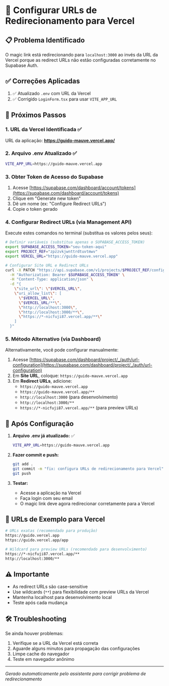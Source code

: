 # 🔧 Configurar URLs de Redirecionamento para Vercel

## 📋 **Problema Identificado**
O magic link está redirecionando para `localhost:3000` ao invés da URL da Vercel porque as redirect URLs não estão configuradas corretamente no Supabase Auth.

## ✅ **Correções Aplicadas**
1. ✅ Atualizado `.env` com URL da Vercel
2. ✅ Corrigido `LoginForm.tsx` para usar `VITE_APP_URL`

## 🎯 **Próximos Passos**

### **1. URL da Vercel Identificada** ✅
URL da aplicação: **https://guido-mauve.vercel.app/**

### **2. Arquivo .env Atualizado** ✅
```bash
VITE_APP_URL=https://guido-mauve.vercel.app
```

### **3. Obter Token de Acesso do Supabase**
1. Acesse [https://supabase.com/dashboard/account/tokens](https://supabase.com/dashboard/account/tokens)
2. Clique em "Generate new token"
3. Dê um nome (ex: "Configure Redirect URLs")
4. Copie o token gerado

### **4. Configurar Redirect URLs (via Management API)**

Execute estes comandos no terminal (substitua os valores pelos seus):

```bash
# Definir variáveis (substitua apenas o SUPABASE_ACCESS_TOKEN)
export SUPABASE_ACCESS_TOKEN="seu-token-aqui"
export PROJECT_REF="zpzzvkjwnttrdtuvtmwv"
export VERCEL_URL="https://guido-mauve.vercel.app"

# Configurar Site URL e Redirect URLs
curl -X PATCH "https://api.supabase.com/v1/projects/$PROJECT_REF/config/auth" \
  -H "Authorization: Bearer $SUPABASE_ACCESS_TOKEN" \
  -H "Content-Type: application/json" \
  -d "{
    \"site_url\": \"$VERCEL_URL\",
    \"uri_allow_list\": [
      \"$VERCEL_URL\",
      \"$VERCEL_URL/**\",
      \"http://localhost:3000\",
      \"http://localhost:3000/**\",
      \"https://*-nicfuji87.vercel.app/**\"
    ]
  }"
```

### **5. Método Alternativo (via Dashboard)**
Alternativamente, você pode configurar manualmente:

1. Acesse [https://supabase.com/dashboard/project/_/auth/url-configuration](https://supabase.com/dashboard/project/_/auth/url-configuration)
2. Em **Site URL**, coloque: `https://guido-mauve.vercel.app`
3. Em **Redirect URLs**, adicione:
   - `https://guido-mauve.vercel.app`
   - `https://guido-mauve.vercel.app/**`
   - `http://localhost:3000` (para desenvolvimento)
   - `http://localhost:3000/**`
   - `https://*-nicfuji87.vercel.app/**` (para preview URLs)

## 🔄 **Após Configuração**

1. **Arquivo .env já atualizado:** ✅
   ```bash
   VITE_APP_URL=https://guido-mauve.vercel.app
   ```

2. **Fazer commit e push:**
   ```bash
   git add .
   git commit -m "fix: configura URLs de redirecionamento para Vercel"
   git push
   ```

3. **Testar:**
   - Acesse a aplicação na Vercel
   - Faça login com seu email
   - O magic link deve agora redirecionar corretamente para a Vercel

## 📝 **URLs de Exemplo para Vercel**

```bash
# URLs exatas (recomendado para produção)
https://guido.vercel.app
https://guido.vercel.app/app

# Wildcard para preview URLs (recomendado para desenvolvimento)
https://*-nicfuji87.vercel.app/**
http://localhost:3000/**
```

## ⚠️ **Importante**
- As redirect URLs são case-sensitive
- Use wildcards (`**`) para flexibilidade com preview URLs da Vercel
- Mantenha localhost para desenvolvimento local
- Teste após cada mudança

## 🛠️ **Troubleshooting**

Se ainda houver problemas:
1. Verifique se a URL da Vercel está correta
2. Aguarde alguns minutos para propagação das configurações
3. Limpe cache do navegador
4. Teste em navegador anônimo

---
*Gerado automaticamente pelo assistente para corrigir problema de redirecionamento*

